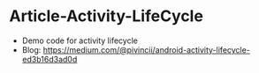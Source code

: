 # Article-Activity-LifeCycle
- Demo code for activity lifecycle
- Blog: https://medium.com/@pivincii/android-activity-lifecycle-ed3b16d3ad0d
